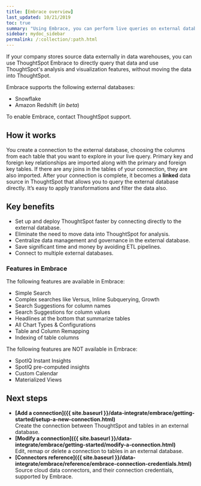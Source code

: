 ```yaml
---
title: [Embrace overview]
last_updated: 10/21/2019
toc: true
summary: "Using Embrace, you can perform live queries on external databases."
sidebar: mydoc_sidebar
permalink: /:collection/:path.html
---
```

If your company stores source data externally in data warehouses, you can use ThoughtSpot Embrace to directly query that data and use ThoughtSpot's analysis and visualization features, without moving the data into ThoughtSpot.

Embrace supports the following external databases:
- Snowflake
- Amazon Redshift (*in beta*)

To enable Embrace, contact ThoughtSpot support.

## How it works
You create a connection to the external database, choosing the columns from each table that you want to explore in your live query. Primary key and foreign key relationships are imported along with the primary and foreign key tables. If there are any joins in the tables of your connection, they are also imported. After your connection is complete, it becomes a **linked** data source in ThoughtSpot that allows you to query the external database directly. It’s easy to apply transformations and filter the data also.

## Key benefits
- Set up and deploy ThoughtSpot faster by connecting directly to the external database.
- Eliminate the need to move data into ThoughtSpot for analysis.
- Centralize data management and governance in the external database.
- Save significant time and money by avoiding ETL pipelines.
- Connect to multiple external databases.

### Features in Embrace

The following features are available in Embrace:

- Simple Search
- Complex searches like Versus, Inline Subquerying, Growth
- Search Suggestions for column names
- Search Suggestions for column values
- Headlines at the bottom that summarize tables
- All Chart Types & Configurations
- Table and Column Remapping
- Indexing of table columns

The following features are NOT available in Embrace:

- SpotIQ Instant Insights
- SpotIQ pre-computed insights
- Custom Calendar
- Materialized Views

## Next steps

-   **[Add a connection]({{ site.baseurl }}/data-integrate/embrace/getting-started/setup-a-new-connection.html)**  
Create the connection between ThoughtSpot and tables in an external database.
-   **[Modify a connection]({{ site.baseurl }}/data-integrate/embrace/getting-started/modify-a-connection.html)**  
Edit, remap or delete a connection to tables in an external database.
- **[Connectors reference]({{ site.baseurl }}/data-integrate/embrace/reference/embrace-connection-credentials.html)**  
Source cloud data connectors, and their connection credentials, supported by Embrace.

